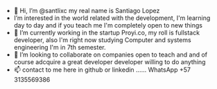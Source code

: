 - 👋 Hi, I’m @santlixc my real name is Santiago Lopez
-  I’m interested in the world related with the development, I'm learning day to day and if you teach me I'm completely open to new things
- 🌱 I’m currently working in the startup Proyi.co, my roll is fullstack developer, also I'm right now studying Computer and systems engineering I'm in 7th semester.
- 💞️ I’m looking to collaborate on companies open to teach and and of course adcquire a great developer developer willing to do anything
- 📫 contact to me here in github or linkedin ...... WhatsApp +57 3135569386

<!---
santlixc/santlixc is a ✨ special ✨ repository because its `README.md` (this file) appears on your GitHub profile.
You can click the Preview link to take a look at your changes.
--->
